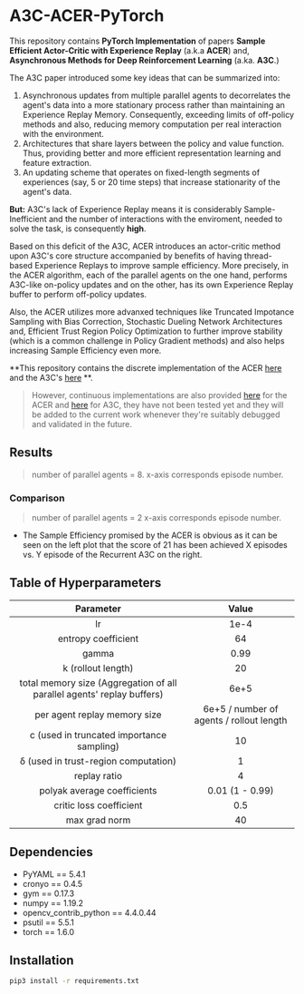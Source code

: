 # A3C-ACER-PyTorch

This repository contains **PyTorch Implementation** of papers **Sample Efficient Actor-Critic with Experience Replay** (a.k.a **ACER**) and, **Asynchronous Methods for Deep Reinforcement Learning** (a.ka. **A3C**.)

The A3C paper introduced some key ideas that can be summarized into:
1. Asynchronous updates from multiple parallel agents to decorrelates the agent's data into a more stationary process rather than maintaining an Experience Replay Memory. Consequently, exceeding limits of off-policy methods and also, reducing memory computation per real interaction with the environment.
2. Architectures that share layers between the policy and value function. Thus, providing better and more efficient representation learning and feature extraction.
3. An updating scheme that operates on fixed-length segments of experiences (say, 5 or 20 time steps) that increase stationarity of the agent's data.

**But:**
A3C's lack of Experience Replay means it is considerably Sample-Inefficient and the number of interactions with the enviroment, needed to solve the task, is consequently **high**.

Based on this deficit of the A3C, ACER introduces an actor-critic method upon A3C's core structure  accompanied by benefits of having thread-based  Experience Replays to improve sample efficiency. 
More precisely, in the ACER algorithm, each of the parallel agents on the one hand, performs A3C-like on-policy updates and on the other, has its own Experience Replay buffer to perform off-policy updates.

Also, the ACER utilizes more advanxed techniques like Truncated Impotance Sampling with Bias Correction, Stochastic Dueling Network Architectures and, Efficient Trust Region Policy Optimization to further improve stability (which is a common challenge in Policy Gradient methods) and also helps increasing Sample Efficiency even more.

**This repository contains the discrete implementation of the ACER [here](https://github.com/alirezakazemipour/A3C-ACER-PyTorch) and the A3C's [here](https://github.com/alirezakazemipour/A3C-ACER-PyTorch/tree/A3C_Atari) **.

>However, continuous implementations are also provided [here](https://github.com/alirezakazemipour/A3C-ACER-PyTorch/tree/ACER_Continuous) for the ACER and [here](https://github.com/alirezakazemipour/A3C-ACER-PyTorch/tree/A3C) for A3C, they have not been tested yet and they will be added to the current work whenever they're suitably debugged and validated in the future.

## Results

> number of parallel agents = 8.
>  x-axis corresponds episode number.

### Comparison

> number of parallel agents = 2
>  x-axis corresponds episode number.

- The Sample Efficiency promised by the ACER is obvious as it can be seen on the left plot that the score of 21 has been achieved X episodes vs. Y episode of the Recurrent A3C on the right.

## Table of Hyperparameters
Parameter| Value
:-----------------------:|:-----------------------:|
lr			     | 1e-4
entropy coefficient | 64
gamma	          | 0.99
k (rollout length) | 20
total memory size (Aggregation of all parallel agents' replay buffers)| 6e+5
per agent replay memory size | 6e+5 / number of agents / rollout length
c (used in truncated importance sampling)| 10
&delta; (used in trust-region computation)| 1
replay ratio| 4
polyak average coefficients | 0.01 (1 - 0.99)
critic loss coefficient| 0.5
max grad norm| 40


## Dependencies

- PyYAML == 5.4.1
- cronyo == 0.4.5
- gym == 0.17.3
- numpy == 1.19.2
- opencv_contrib_python == 4.4.0.44
- psutil == 5.5.1
- torch == 1.6.0

## Installation
```bash
pip3 install -r requirements.txt
```